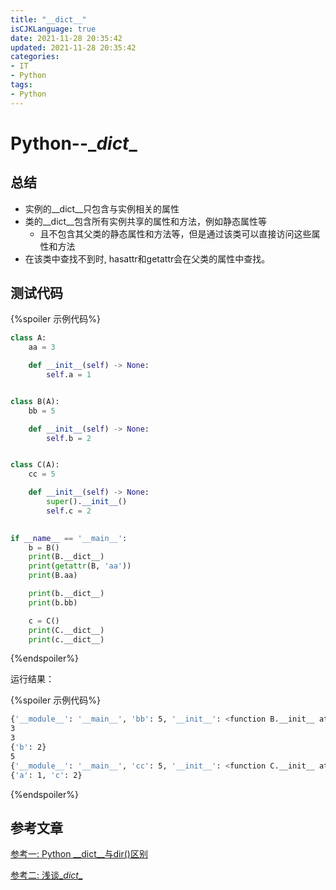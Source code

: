 ```yaml
---
title: "__dict__"
isCJKLanguage: true
date: 2021-11-28 20:35:42
updated: 2021-11-28 20:35:42
categories: 
- IT
- Python
tags: 
- Python
---
```


# Python--\__dict__

## 总结

* 实例的\__dict__只包含与实例相关的属性
* 类的\__dict__包含所有实例共享的属性和方法，例如静态属性等
  * 且不包含其父类的静态属性和方法等，但是通过该类可以直接访问这些属性和方法
* 在该类中查找不到时, hasattr和getattr会在父类的属性中查找。

## 测试代码

{%spoiler 示例代码%}
```python
class A:
    aa = 3

    def __init__(self) -> None:
        self.a = 1


class B(A):
    bb = 5

    def __init__(self) -> None:
        self.b = 2


class C(A):
    cc = 5

    def __init__(self) -> None:
        super().__init__()
        self.c = 2
 

if __name__ == '__main__':
    b = B()
    print(B.__dict__)
    print(getattr(B, 'aa'))
    print(B.aa)

    print(b.__dict__)
    print(b.bb)

    c = C()
    print(C.__dict__)
    print(c.__dict__)
```
{%endspoiler%}

运行结果：

{%spoiler 示例代码%}
```bash
{'__module__': '__main__', 'bb': 5, '__init__': <function B.__init__ at 0x000001D3086C8F70>, '__doc__': None}
3
3
{'b': 2}
5
{'__module__': '__main__', 'cc': 5, '__init__': <function C.__init__ at 0x000001D3086C8E50>, '__doc__': None}
{'a': 1, 'c': 2}
```
{%endspoiler%}



## 参考文章

[参考一: Python \__dict__与dir()区别](https://blog.csdn.net/lis_12/article/details/53521554)

[参考二: 浅谈\__dict__](https://zhuanlan.zhihu.com/p/39984987)